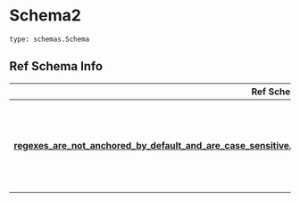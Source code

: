 # Schema2
```
type: schemas.Schema
```

## Ref Schema Info
Ref Schema | Input Type | Output Type
---------- | ---------- | -----------
[**regexes_are_not_anchored_by_default_and_are_case_sensitive.RegexesAreNotAnchoredByDefaultAndAreCaseSensitive**](../../../../../../../components/schema/regexes_are_not_anchored_by_default_and_are_case_sensitive.md) | dict, schemas.immutabledict, str, datetime.date, datetime.datetime, uuid.UUID, int, float, bool, None, list, tuple, bytes, io.FileIO, io.BufferedReader | schemas.immutabledict, str, float, int, bool, None, tuple, bytes, io.FileIO
